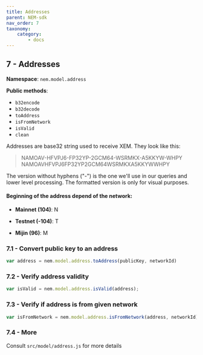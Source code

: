 ```yaml
---
title: Addresses
parent: NEM-sdk
nav_order: 7
taxonomy:
    category:
        - docs
---
```


## 7 - Addresses

**Namespace**: `nem.model.address`

**Public methods**:
- `b32encode`
- `b32decode`
- `toAddress`
- `isFromNetwork`
- `isValid`
- `clean`

Addresses are base32 string used to receive XEM. They look like this:

> NAMOAV-HFVPJ6-FP32YP-2GCM64-WSRMKX-A5KKYW-WHPY
> NAMOAVHFVPJ6FP32YP2GCM64WSRMKXA5KKYWWHPY

The version without hyphens ("-") is the one we'll use in our queries and lower level processing. The formatted version is only for visual purposes.

#### Beginning of the address depend of the network:

- **Mainnet (104)**: N

- **Testnet (-104)**: T

- **Mijin (96)**: M

### 7.1 - Convert public key to an address

```javascript
var address = nem.model.address.toAddress(publicKey, networkId)
```

### 7.2 - Verify address validity

```javascript
var isValid = nem.model.address.isValid(address);
```

### 7.3 - Verify if address is from given network

```javascript
var isFromNetwork = nem.model.address.isFromNetwork(address, networkId);
```

### 7.4 - More

Consult `src/model/address.js` for more details
